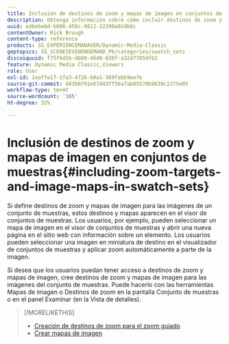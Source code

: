 ```yaml
---
title: Inclusión de destinos de zoom y mapas de imagen en conjuntos de muestras
description: Obtenga información sobre cómo incluir destinos de zoom y mapas de imagen en conjuntos de muestras en Adobe Dynamic Media Classic.
uuid: e46ebebd-b086-450c-9812-22290a92db8c
contentOwner: Rick Brough
content-type: reference
products: SG_EXPERIENCEMANAGER/Dynamic-Media-Classic
geptopics: SG_SCENESEVENONDEMAND_PK/categories/swatch_sets
discoiquuid: f75f6d5b-d689-4640-838f-a32d77859f62
feature: Dynamic Media Classic,Viewers
role: User
exl-id: 1eaffe17-1fa3-4726-b0a1-369fabb9ee7e
source-git-commit: d43b0791e67d43ff56a7ab85570b9639c2375e05
workflow-type: tm+mt
source-wordcount: '165'
ht-degree: 32%

---
```


# Inclusión de destinos de zoom y mapas de imagen en conjuntos de muestras{#including-zoom-targets-and-image-maps-in-swatch-sets}

Si define destinos de zoom y mapas de imagen para las imágenes de un conjunto de muestras, estos destinos y mapas aparecen en el visor de conjuntos de muestras. Los usuarios, por ejemplo, pueden seleccionar un mapa de imagen en el visor de conjuntos de muestras y abrir una nueva página en el sitio web con información sobre un elemento. Los usuarios pueden seleccionar una imagen en miniatura de destino en el visualizador de conjuntos de muestras y aplicar zoom automáticamente a parte de la imagen.

Si desea que los usuarios puedan tener acceso a destinos de zoom y mapas de imagen, cree destinos de zoom y mapas de imagen para las imágenes del conjunto de muestras. Puede hacerlo con las herramientas Mapas de imagen o Destinos de zoom en la pantalla Conjunto de muestras o en el panel Examinar (en la Vista de detalles).

>[!MORELIKETHIS]
>
>* [Creación de destinos de zoom para el zoom guiado](creating-zoom-targets-guided-zoom.md#creating_zoom_targets_for_guided_zoom)
>* [Crear mapas de imagen](creating-image-maps.md#creating_image_maps)

